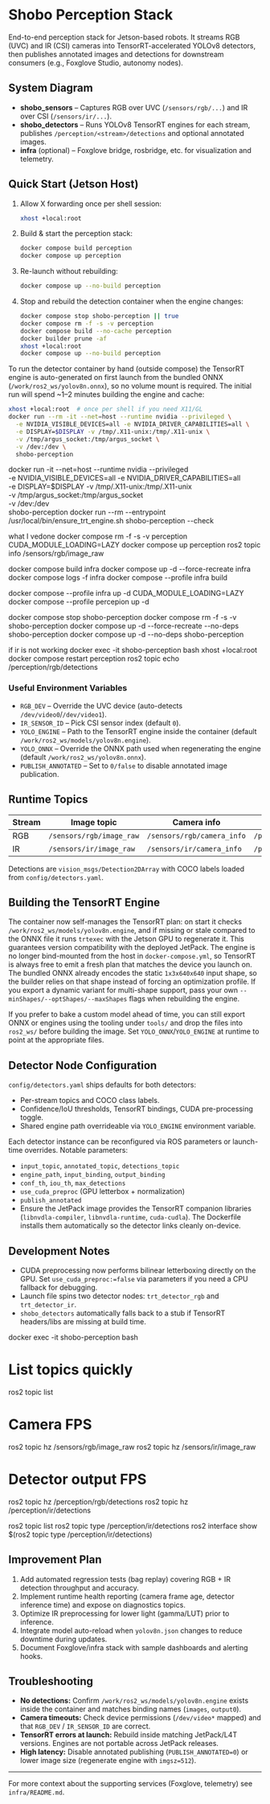 # Shobo Perception Stack

End-to-end perception stack for Jetson-based robots. It streams RGB (UVC) and IR (CSI) cameras into TensorRT-accelerated YOLOv8 detectors, then publishes annotated images and detections for downstream consumers (e.g., Foxglove Studio, autonomy nodes).

## System Diagram
- **shobo_sensors** – Captures RGB over UVC (`/sensors/rgb/...`) and IR over CSI (`/sensors/ir/...`).
- **shobo_detectors** – Runs YOLOv8 TensorRT engines for each stream, publishes `/perception/<stream>/detections` and optional annotated images.
- **infra** (optional) – Foxglove bridge, rosbridge, etc. for visualization and telemetry.

## Quick Start (Jetson Host)
1. Allow X forwarding once per shell session:
   ```bash
   xhost +local:root
   ```
2. Build & start the perception stack:
   ```bash
   docker compose build perception
   docker compose up perception
   ```
3. Re-launch without rebuilding:
   ```bash
   docker compose up --no-build perception
   ```
4. Stop and rebuild the detection container when the engine changes:
   ```bash
   docker compose stop shobo-perception || true
   docker compose rm -f -s -v perception
   docker compose build --no-cache perception
   docker builder prune -af
   xhost +local:root
   docker compose up --no-build perception
   ```

To run the detector container by hand (outside compose) the TensorRT engine is
auto-generated on first launch from the bundled ONNX (`/work/ros2_ws/yolov8n.onnx`),
so no volume mount is required. The initial run will spend ~1–2 minutes building
the engine and cache:

```bash
xhost +local:root  # once per shell if you need X11/GL
docker run --rm -it --net=host --runtime nvidia --privileged \
  -e NVIDIA_VISIBLE_DEVICES=all -e NVIDIA_DRIVER_CAPABILITIES=all \
  -e DISPLAY=$DISPLAY -v /tmp/.X11-unix:/tmp/.X11-unix \
  -v /tmp/argus_socket:/tmp/argus_socket \
  -v /dev:/dev \
  shobo-perception
```

docker run -it --net=host --runtime nvidia --privileged \
  -e NVIDIA_VISIBLE_DEVICES=all -e NVIDIA_DRIVER_CAPABILITIES=all \
  -e DISPLAY=$DISPLAY -v /tmp/.X11-unix:/tmp/.X11-unix \
  -v /tmp/argus_socket:/tmp/argus_socket \
  -v /dev:/dev \
  shobo-perception
docker run --rm --entrypoint /usr/local/bin/ensure_trt_engine.sh shobo-perception --check

what I vedone
docker compose rm -f -s -v perception
CUDA_MODULE_LOADING=LAZY docker compose up perception
ros2 topic info /sensors/rgb/image_raw

docker compose build infra
docker compose up -d --force-recreate infra
docker compose logs -f infra
docker compose --profile infra build


docker compose --profile infra up -d
CUDA_MODULE_LOADING=LAZY docker compose --profile percepion up -d

docker compose stop shobo-perception
docker compose rm -f -s -v shobo-perception
docker compose up -d --force-recreate --no-deps shobo-perception
docker compose up -d --no-deps shobo-perception

if ir is not working
docker exec -it shobo-perception bash
 xhost +local:root
 docker compose restart perception
 ros2 topic echo /perception/rgb/detections
### Useful Environment Variables
- `RGB_DEV` – Override the UVC device (auto-detects `/dev/video0`/`/dev/video1`).
- `IR_SENSOR_ID` – Pick CSI sensor index (default `0`).
- `YOLO_ENGINE` – Path to the TensorRT engine inside the container (default `/work/ros2_ws/models/yolov8n.engine`).
- `YOLO_ONNX` – Override the ONNX path used when regenerating the engine (default `/work/ros2_ws/yolov8n.onnx`).
- `PUBLISH_ANNOTATED` – Set to `0/false` to disable annotated image publication.

## Runtime Topics
| Stream | Image topic | Camera info | Annotated | Detections |
|--------|-------------|-------------|-----------|------------|
| RGB    | `/sensors/rgb/image_raw` | `/sensors/rgb/camera_info` | `/perception/rgb/annotated` | `/perception/rgb/detections` |
| IR     | `/sensors/ir/image_raw`  | `/sensors/ir/camera_info`  | `/perception/ir/annotated`  | `/perception/ir/detections`  |

Detections are `vision_msgs/Detection2DArray` with COCO labels loaded from `config/detectors.yaml`.

## Building the TensorRT Engine
The container now self-manages the TensorRT plan: on start it checks
`/work/ros2_ws/models/yolov8n.engine`, and if missing or stale compared to the
ONNX file it runs `trtexec` with the Jetson GPU to regenerate it. This guarantees
version compatibility with the deployed JetPack. The engine is no longer bind-mounted
from the host in `docker-compose.yml`, so TensorRT is always free to emit a fresh
plan that matches the device you launch on. The bundled ONNX already encodes the
static `1x3x640x640` input shape, so the builder relies on that shape instead of
forcing an optimization profile. If you export a dynamic variant for multi-shape
support, pass your own `--minShapes/--optShapes/--maxShapes` flags when rebuilding the engine.

If you prefer to bake a custom model ahead of time, you can still export ONNX or
engines using the tooling under `tools/` and drop the files into `ros2_ws/` before
building the image. Set `YOLO_ONNX`/`YOLO_ENGINE` at runtime to point at the
appropriate files.

## Detector Node Configuration
`config/detectors.yaml` ships defaults for both detectors:
- Per-stream topics and COCO class labels.
- Confidence/IoU thresholds, TensorRT bindings, CUDA pre-processing toggle.
- Shared engine path overrideable via `YOLO_ENGINE` environment variable.

Each detector instance can be reconfigured via ROS parameters or launch-time overrides. Notable parameters:
- `input_topic`, `annotated_topic`, `detections_topic`
- `engine_path`, `input_binding`, `output_binding`
- `conf_th`, `iou_th`, `max_detections`
- `use_cuda_preproc` (GPU letterbox + normalization)
- `publish_annotated`
- Ensure the JetPack image provides the TensorRT companion libraries (`libnvdla-compiler`, `libnvdla-runtime`, `cuda-cudla`). The Dockerfile installs them automatically so the detector links cleanly on-device.

## Development Notes
- CUDA preprocessing now performs bilinear letterboxing directly on the GPU. Set `use_cuda_preproc:=false` via parameters if you need a CPU fallback for debugging.
- Launch file spins two detector nodes: `trt_detector_rgb` and `trt_detector_ir`.
- `shobo_detectors` automatically falls back to a stub if TensorRT headers/libs are missing at build time.

docker exec -it shobo-perception bash
# List topics quickly
ros2 topic list

# Camera FPS
ros2 topic hz /sensors/rgb/image_raw
ros2 topic hz /sensors/ir/image_raw

# Detector output FPS
ros2 topic hz /perception/rgb/detections
ros2 topic hz /perception/ir/detections


ros2 topic list
  ros2 topic type /perception/ir/detections
  ros2 interface show $(ros2 topic type /perception/ir/detections)
## Improvement Plan
1. Add automated regression tests (bag replay) covering RGB + IR detection throughput and accuracy.
2. Implement runtime health reporting (camera frame age, detector inference time) and expose on diagnostics topics.
3. Optimize IR preprocessing for lower light (gamma/LUT) prior to inference.
4. Integrate model auto-reload when `yolov8n.json` changes to reduce downtime during updates.
5. Document Foxglove/infra stack with sample dashboards and alerting hooks.

## Troubleshooting
- **No detections:** Confirm `/work/ros2_ws/models/yolov8n.engine` exists inside the container and matches binding names (`images`, `output0`).
- **Camera timeouts:** Check device permissions (`/dev/video*` mapped) and that `RGB_DEV` / `IR_SENSOR_ID` are correct.
- **TensorRT errors at launch:** Rebuild inside matching JetPack/L4T versions. Engines are not portable across JetPack releases.
- **High latency:** Disable annotated publishing (`PUBLISH_ANNOTATED=0`) or lower image size (regenerate engine with `imgsz=512`).

---
For more context about the supporting services (Foxglove, telemetry) see `infra/README.md`.
